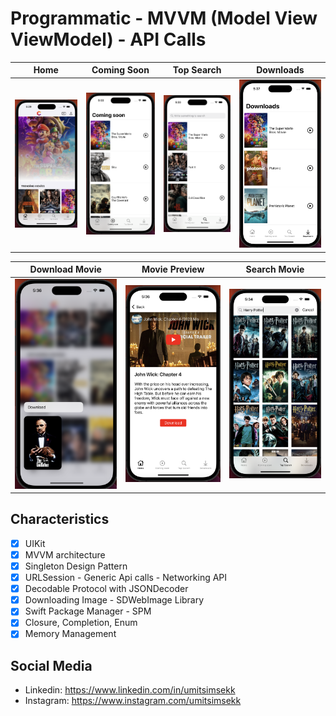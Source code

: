# Programmatic - MVVM (Model View ViewModel) -  API Calls

Home     |  Coming Soon | Top Search | Downloads
:-------------------------:|:-------------------------:|:-------------------------:|:-------------------------:
<img alt="Home" src="Screenshot/home.png">|<img alt="Coming Soon" src="Screenshot/comingsoon.png">|<img alt="Top Search" src="Screenshot/topsearch.png">|<img alt="Downloads" src="Screenshot/downloads.png">|

Download Movie |  Movie Preview | Search Movie
:-------------------------:|:-------------------------:|:-------------------------:
<img alt="Movie Preview" src="Screenshot/downloadmovie.png">|<img alt="Search Movies" src="Screenshot/moviepreview.png"> | <img alt="Search Movie" src="Screenshot/searchmovies.png">


## Characteristics

- [x] UIKit
- [x] MVVM architecture
- [x] Singleton Design Pattern
- [x] URLSession - Generic Api calls - Networking API
- [x] Decodable Protocol with JSONDecoder
- [x] Downloading Image - SDWebImage Library
- [x] Swift Package Manager - SPM
- [x] Closure, Completion, Enum
- [x] Memory Management

## Social Media
- Linkedin: https://www.linkedin.com/in/umitsimsekk
- Instagram: https://www.instagram.com/umitsimsekk
